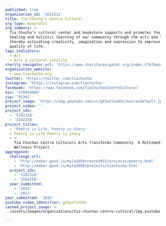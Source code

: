 ```yaml
---
published: true
organization_id: '2015212'
title: Tia Chucha's Centro Cultural
org_type: Nonprofit
org_summary: >-
  Tia Chucha’s cultural center and bookstore supports and promotes the growth,
  healing and holistic learning of our community through the arts and literacy,
  thereby activating creativity, imagination and expression to improve our
  quality of life.
tags_indicators:
  - Art
  - Arts & cultural vitality
charity_navigator_url: 'https://www.charitynavigator.org/index.cfm?bay=search.profile&ein=470919488'
organization_website:
  - www.tiachucha.org
twitter: 'https://twitter.com/tiachucha'
instagram: 'https://instagram.com/tiachuchas'
facebook: 'https://www.facebook.com/TiaChuchasCentroCultural'
ein: '470919488'
zip: '91342'
project_image: 'https://img.youtube.com/vi/gX3uzlinkXc/maxresdefault.jpg'
project_video: ''
project_ids:
  - '5102318'
  - '3102258'
project_titles:
  - 'Poetry is Life, Poetry is Story'
  - Poetry is Life Poetry is Story
  - >-
    Tia Chuchas Centro Culturals Arts Transforms Community  A Multimedia
    Wellness Project
aggregated:
  challenge_url:
    - 'http://maker.good.is/myla2050create2015/projects/poetry.html'
    - 'http://maker.good.is/myla2050/projects/tiachucha.html'
  project_ids:
    - '5102318'
    - '3102258'
  year_submitted:
    - '2015'
    - '2013'
year_submitted: '2015'
youtube_video_identifier: gX3uzlinkXc
cached_project_image: >-
  /assets/images/organizations/tia-chuchas-centro-cultural/img.youtube.com/vi/gX3uzlinkXc/maxresdefault.jpg

---
```

